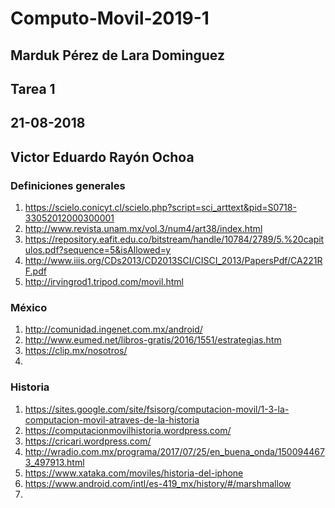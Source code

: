 # Computo-Movil-2019-1
## Marduk Pérez de Lara Dominguez
## Tarea 1
## 21-08-2018
## Victor Eduardo Rayón Ochoa
### Definiciones generales
1. https://scielo.conicyt.cl/scielo.php?script=sci_arttext&pid=S0718-33052012000300001
2. http://www.revista.unam.mx/vol.3/num4/art38/index.html
3. https://repository.eafit.edu.co/bitstream/handle/10784/2789/5.%20capitulos.pdf?sequence=5&isAllowed=y
4. http://www.iiis.org/CDs2013/CD2013SCI/CISCI_2013/PapersPdf/CA221RF.pdf
5. http://irvingrod1.tripod.com/movil.html
### México
1. http://comunidad.ingenet.com.mx/android/
2. http://www.eumed.net/libros-gratis/2016/1551/estrategias.htm
3. https://clip.mx/nosotros/
4. 
### Historia
1. https://sites.google.com/site/fsisorg/computacion-movil/1-3-la-computacion-movil-atraves-de-la-historia
2. https://computacionmovilhistoria.wordpress.com/
3. https://cricari.wordpress.com/
4. http://wradio.com.mx/programa/2017/07/25/en_buena_onda/1500944673_497913.html
5. https://www.xataka.com/moviles/historia-del-iphone
6. https://www.android.com/intl/es-419_mx/history/#/marshmallow
7. 
